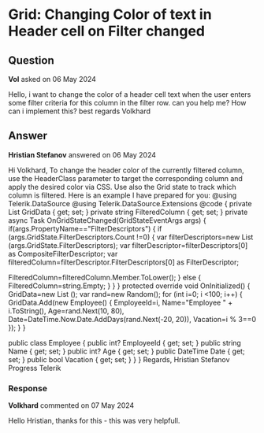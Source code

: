# Grid: Changing Color of text in Header cell on Filter changed

## Question

**Vol** asked on 06 May 2024

Hello, i want to change the color of a header cell text when the user enters some filter criteria for this column in the filter row. can you help me? How can i implement this? best regards Volkhard

## Answer

**Hristian Stefanov** answered on 06 May 2024

Hi Volkhard, To change the header color of the currently filtered column, use the HeaderClass parameter to target the corresponding column and apply the desired color via CSS. Use also the Grid state to track which column is filtered. Here is an example I have prepared for you: @using Telerik.DataSource
@using Telerik.DataSource.Extensions <style>.k-header. @(FilteredColumn) { background-color: #FFF0F5; color: #191970;
} </style> <TelerikGrid Data=@GridData FilterMode="Telerik.Blazor.GridFilterMode.FilterRow" Pageable="true" Height="400px" OnStateChanged="@( (GridStateEventArgs<Employee> args)=> OnGridStateChanged(args) )"> <GridColumns> <GridColumn Field=@nameof(Employee.Name) HeaderClass="name" /> <GridColumn Field=@nameof(Employee.Age) HeaderClass="age" /> <GridColumn Field=@nameof(Employee.Date) HeaderClass="date" /> <GridColumn Field=@nameof(Employee.Vacation) HeaderClass="vacation" /> </GridColumns> </TelerikGrid> @code {
private List <Employee> GridData { get; set; } private string FilteredColumn { get; set; } private async Task OnGridStateChanged(GridStateEventArgs <Employee> args)
{
if(args.PropertyName=="FilterDescriptors")
{
if (args.GridState.FilterDescriptors.Count !=0)
{
var filterDescriptors=new List <IFilterDescriptor> (args.GridState.FilterDescriptors);
var filterDescriptor=filterDescriptors[0] as CompositeFilterDescriptor;
var filteredColumn=filterDescriptor.FilterDescriptors[0] as FilterDescriptor;

FilteredColumn=filteredColumn.Member.ToLower();
}
else
{
FilteredColumn=string.Empty;
}
}
} protected override void OnInitialized()
{
GridData=new List <Employee> ();
var rand=new Random();
for (int i=0; i <100; i++)
{
GridData.Add(new Employee()
{
EmployeeId=i,
Name="Employee " + i.ToString(),
Age=rand.Next(10, 80),
Date=DateTime.Now.Date.AddDays(rand.Next(-20, 20)),
Vacation=i % 3==0
});
}
}

public class Employee
{
public int? EmployeeId { get; set; }
public string Name { get; set; }
public int? Age { get; set; }
public DateTime Date { get; set; }
public bool Vacation { get; set; }
}
} Regards, Hristian Stefanov Progress Telerik

### Response

**Volkhard** commented on 07 May 2024

Hello Hristian, thanks for this - this was very helpfull.
